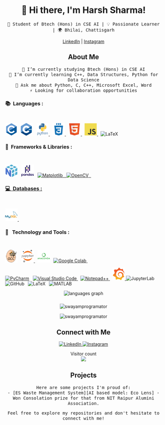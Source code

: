 <h1 align="center">👋 Hi there, I'm Harsh Sharma!</h1>
<p align="center">
  <samp>
    🚀 Student of Btech (Hons) in CSE AI | 💡 Passionate Learner | 🌍 Bhilai, Chattisgarh
  </samp>
</p>

<p align="center">
  <a href="https://www.linkedin.com/in/harsh-sharma-a159a9292">LinkedIn</a> |
  <a href="https://www.instagram.com/_harsh_sharma_.23/">Instagram</a>
</p>

<!-- Add this code where you want to display the total commits in your README -->


<h2 align="center">About Me</h2>
<p align="center">
  <samp>
    🔭 I’m currently studying Btech (Hons) in CSE AI<br>
    🌱 I’m currently learning C++, Data Structures, Python for Data Science<br>
    💬 Ask me about Python, C, C++, Microsoft Excel, Word<br>
    ⚡ Looking for collaboration opportunities<br>
  </samp>
</p>

### 📚 &nbsp;Languages :
<br>
<p>
<a href="#"><img src="https://github.com/devicons/devicon/blob/master/icons/c/c-original.svg" title="C" alt="C Language" width="40" height="40"></a>&nbsp;
<a href="#"><img src="https://github.com/devicons/devicon/blob/master/icons/cplusplus/cplusplus-original.svg" title="C++ Language" alt="C++ Language" width="40" height="40"></a> &nbsp;
<a href="#"><img src="https://github.com/devicons/devicon/blob/master/icons/python/python-original-wordmark.svg" title="Python" alt="python language" width="40" height="40"> </a>&nbsp;
<a href="#"><img src="https://github.com/devicons/devicon/blob/master/icons/css3/css3-plain-wordmark.svg"  title="CSS" alt="CSS" width="40" height="40"/> </a> &nbsp;
<a href="#"><img src="https://github.com/devicons/devicon/blob/master/icons/html5/html5-original.svg" title="HTML" alt="HTML" width="40" height="40"/> </a> &nbsp;
<a href="#"><img src="https://github.com/devicons/devicon/blob/master/icons/javascript/javascript-original.svg" title="JavaScript" alt="JavaScript" width="40" height="40"/>   </a> &nbsp;
<img src="https://upload.wikimedia.org/wikipedia/commons/9/92/LaTeX_logo.svg" alt="LaTeX" width="48" height="48">&nbsp;&nbsp;
</p>

### 📑 &nbsp;Frameworks & Libraries :
<br>
<p>
<a href="#"><img src="https://github.com/devicons/devicon/blob/master/icons/numpy/numpy-original.svg" title="Numpy" alt="numpy" width="40" height="40"></a> &nbsp;
<a href="#"><img src="https://github.com/devicons/devicon/blob/master/icons/pandas/pandas-original-wordmark.svg" title="Pandas" alt="Pandas" width="40" height="40"></a> &nbsp;
<a href="#"><img src="https://upload.wikimedia.org/wikipedia/commons/8/84/Matplotlib_icon.svg" alt="Matplotlib" width="48" height="48">&nbsp;&nbsp;
<img src="https://upload.wikimedia.org/wikipedia/commons/3/32/OpenCV_Logo_with_text_svg_version.svg" alt="OpenCV" width="48" height="48">&nbsp;&nbsp;



### 💻 &nbsp;Databases :
<br>
<p>
<a href="#"><img src="https://github.com/devicons/devicon/blob/master/icons/mysql/mysql-original-wordmark.svg" title="MySQL"  alt="MySQL" width="40" height="40"> </a> &nbsp;

</p>

### 🌟 &nbsp; Technology and Tools :
<br>
<p>
<a href="#"><img src="https://github.com/devicons/devicon/blob/master/icons/gcc/gcc-original.svg" title="GCC" alt="GCC" width="40" height="40"></a> &nbsp;
<a href="#"><img src="https://github.com/devicons/devicon/blob/master/icons/jupyter/jupyter-original-wordmark.svg" title="jupyter" alt="jupyter" width="40" height="40"> </a> &nbsp;
<a href="#"><img src="https://github.com/devicons/devicon/blob/master/icons/anaconda/anaconda-original-wordmark.svg" title="Anaconda" alt="Anaconda" width="40" height="40"></a>  &nbsp;
<a href="#"><img src="https://colab.research.google.com/img/colab_favicon_256px.png" title="Google Colab" alt="Google Colab" width="40" height="40"> </a> &nbsp;

<a href="#"><img src="https://th.bing.com/th/id/R.c936445e15a65dfdba20a63e14e7df39?rik=fqWqO9kKIVlK7g&riu=http%3a%2f%2fassets.stickpng.com%2fimages%2f58481537cef1014c0b5e4968.png&ehk=dtrTKn1QsJ3%2b2TFlSfLR%2fxHdNYHdrqqCUUs8voipcI8%3d&risl=&pid=ImgRaw&r=0" title="PyCharm" alt="PyCharm" width="40" height="40"></a>  &nbsp;
<a href="#"><img src="https://code.visualstudio.com/assets/images/code-stable.png" title="Visual Studio Code" alt="Visual Studio Code" width="40" height="40"> </a> &nbsp;
<a href="#"><img src="https://th.bing.com/th?id=OSAAS.67CE744F3AF9AB3181DA21630627453B&w=80&h=80&o=6&dpr=2&pid=5.1" title="Notepad++" alt="Notepad++" width="40" height="40"> </a> &nbsp;
<a href="#"> <img src="https://github.com/devicons/devicon/blob/master/icons/grafana/grafana-original.svg" title="Grafana" alt="Grafana" width="40" height="40"/> </a>
<img src="https://img.icons8.com/color/48/jupyter.png" alt="JupyterLab">&nbsp;&nbsp;
<img src="https://img.icons8.com/ios-glyphs/48/github.png" alt="GitHub">&nbsp;&nbsp;
<img src="https://upload.wikimedia.org/wikipedia/commons/9/92/LaTeX_logo.svg" alt="LaTeX" width="48" height="48">&nbsp;&nbsp;
<img src="https://upload.wikimedia.org/wikipedia/commons/2/21/Matlab_Logo.png" alt="MATLAB" width="48" height="48">&nbsp;&nbsp;

</p>



<div align="center">
  <img src="https://github-readme-stats.vercel.app/api/top-langs?username=swayamprogramator&locale=en&hide_title=false&layout=compact&card_width=320&langs_count=6&theme=github_dark&hide_border=true&order=2" height="300" alt="languages graph"  />

###
  <img align="center" src="https://github-readme-stats.vercel.app/api?username=swayamprogramator&show_icons=true&locale=en&hide_title=false&layout=compact&card_width=320&langs_count=6&theme=github_dark&hide_border=true&order=2" height="300" alt="swayamprogramator" />
<p><img align="center" src="https://github-readme-streak-stats.herokuapp.com/?user=swayamprogramator&" alt="swayamprogramator" /></p>

 ###

<h2 align="center">Connect with Me</h2>
<p align="center">
  <a href="https://www.linkedin.com/in/harsh-sharma-a159a9292">
    <img src="https://img.shields.io/badge/LinkedIn-0A66C2?style=for-the-badge&logo=LinkedIn&logoColor=white" alt="LinkedIn">
  </a>
  <a href="https://www.instagram.com/_harsh_sharma_.23/">
    <img src="https://img.shields.io/badge/Instagram-E4405F?style=for-the-badge&logo=Instagram&logoColor=white" alt="Instagram">
  </a>
  
</p>
<p align="center"> 
  Visitor count<br>
  <img src="https://profile-counter.glitch.me/swayamprogramator/count.svg" />
</p>

<h2 align="center">Projects</h2>
<p align="center">
  <samp>
    Here are some projects I'm proud of:<br>
    - [ES Waste Management System][AI based model: Eco Lens]
    -Won Consolation prize for that from NIT Raipur Alumini Association.
  </samp>
</p>
<p align="center">
  <samp>
    Feel free to explore my repositories and don't hesitate to connect with me!
  </samp>
</p>
